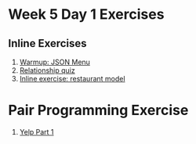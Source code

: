 # Week 5 Day 1 Exercises

## Inline Exercises

1. [Warmup: JSON Menu](warmup/README.md)
1. [Relationship quiz](https://www.qzzr.com/c/quiz/238555/modeling-relationships)
1. [Inline exercise: restaurant model](restmodel/README.md)

# Pair Programming Exercise

1. [Yelp Part 1](yelp/README.md)
